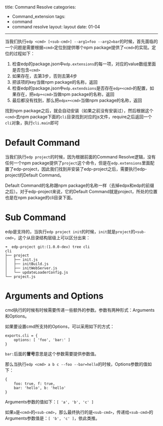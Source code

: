 title: Command Resolve
categories:
- Command_extension
tags:
-  command
-  command resolve
layout:
    layout
date:
    01-04
---


当我们执行`edp <cmd> [<sub-cmd>] --arg1=foo --arg2=bar`的时候，首先面临的一个问题是需要根据`<cmd>`定位到提供哪个npm package提供了`<cmd>`的实现。定位的过程如下：

1. 检查edp的package.json中`edp.extensions`的每一项，对应的value数组里面是否包含`<cmd>`
2. 如果存在，去第3步，否则去第4步
3. 把该项的key当做npm package的名称，返回
4. 检查edp的package.json中`edp.extendsions`是否存在`edp+<cmd>`的配置，如果存在，把`edp+<cmd>`当做npm package的名称，返回
5. 最后都没有找到，那么把`edpx+<cmd>`当做npm package的名称，返回

找到npm package之后，就会自动安装（如果之前没有安装过），然后根据这个`<cmd>`去npm package下面的`cli`目录找到对应的js文件，require之后返回一个`cli`对象，执行`cli.main`即可

# Default Command

当我们执行`edp project`的时候，因为根据前面的Command Resolve逻辑，没有任何一个npm package提供了`project`这个命令，但是在`edp.extensions`里面配置了edp-project，因此我们找到并安装了edp-project之后，需要执行edp-project的Default Command。

Default Command的名称跟npm package的名称一样（去掉edpx和edp的前缀之后）。对于edp-project来说，它的Default Command就是project，所处的位置也是在npm package的cli目录下面。

# Sub Command

edp是支持<sub-cmd>的，当执行`edp project init`的时候，`init`就是`project`的`<sub-cmd>`，这个从目录结构层级上可以区分出来：

```
➜  edp-project git:(1.0.0-dev) tree cli
cli
├── project
│   ├── init.js
│   ├── initBuild.js
│   ├── initWebServer.js
│   └── updateLoaderConfig.js
└── project.js
```

# Arguments and Options

cmd执行的时候有时候需要传递一些额外的参数。参数有两种形式：Arguments和Options。

如果要设置cmd所支持的Options，可以采用如下的方式：

```
exports.cli = {
    options: [ 'foo', 'bar:' ]
}
```

`bar:`后面的**冒号**意思是这个参数需要提供参数值。

那么当执行`edp <cmd> a b c --foo --bar=hello`的时候，Options参数的值如下：

```
{
    foo: true, f: true,
    bar: 'hello', b: 'hello'
}
```

Arguments参数的值如下：`[ 'a', 'b', 'c' ]`

如果`a`是`<cmd>`的`<sub-cmd>`，那么最终执行的是`<sub-cmd>`，传递给`<sub-cmd>`的Arguments参数值是：`[ 'b', 'c' ]`，依此类推。
